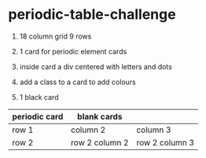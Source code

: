 # periodic-table-challenge

1. 18 column grid 9 rows

2. 1 card for periodic element cards
3. inside card a div centered with letters and dots
4. add a class to a card to add colours

5. 1 black card

| periodic card | blank cards    |                |
| ------------- | -------------- | -------------- |
| row 1         | column 2       | column 3       |
| row 2         | row 2 column 2 | row 2 column 3 |
